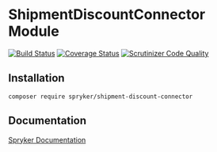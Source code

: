 # ShipmentDiscountConnector Module
[![Build Status](https://travis-ci.org/spryker/ShipmentDiscountConnector.svg)](https://travis-ci.org/spryker/ShipmentDiscountConnector)
[![Coverage Status](https://coveralls.io/repos/github/spryker/ShipmentDiscountConnector/badge.svg)](https://coveralls.io/github/spryker/ShipmentDiscountConnector)
[![Scrutinizer Code Quality](https://scrutinizer-ci.com/g/spryker/ShipmentDiscountConnector/badges/quality-score.png?b=master)](https://scrutinizer-ci.com/g/spryker/ShipmentDiscountConnector/?branch=master)

## Installation

```
composer require spryker/shipment-discount-connector
```

## Documentation

[Spryker Documentation](https://spryker.github.io)
